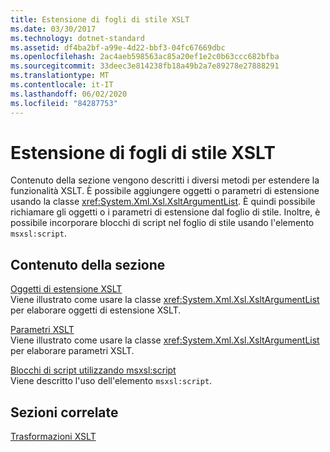 ```yaml
---
title: Estensione di fogli di stile XSLT
ms.date: 03/30/2017
ms.technology: dotnet-standard
ms.assetid: df4ba2bf-a99e-4d22-bbf3-04fc67669dbc
ms.openlocfilehash: 2ac4aeb598563ac85a20ef1e2c0b63ccc682bfba
ms.sourcegitcommit: 33deec3e814238fb18a49b2a7e89278e27888291
ms.translationtype: MT
ms.contentlocale: it-IT
ms.lasthandoff: 06/02/2020
ms.locfileid: "84287753"
---
```

# <a name="extending-xslt-style-sheets"></a>Estensione di fogli di stile XSLT
Contenuto della sezione vengono descritti i diversi metodi per estendere la funzionalità XSLT. È possibile aggiungere oggetti o parametri di estensione usando la classe <xref:System.Xml.Xsl.XsltArgumentList>. È quindi possibile richiamare gli oggetti o i parametri di estensione dal foglio di stile. Inoltre, è possibile incorporare blocchi di script nel foglio di stile usando l'elemento `msxsl:script`.  
  
## <a name="in-this-section"></a>Contenuto della sezione  
 [Oggetti di estensione XSLT](xslt-extension-objects.md)  
 Viene illustrato come usare la classe <xref:System.Xml.Xsl.XsltArgumentList> per elaborare oggetti di estensione XSLT.  
  
 [Parametri XSLT](xslt-parameters.md)  
 Viene illustrato come usare la classe <xref:System.Xml.Xsl.XsltArgumentList> per elaborare parametri XSLT.  
  
 [Blocchi di script utilizzando msxsl:script](script-blocks-using-msxsl-script.md)  
 Viene descritto l'uso dell'elemento `msxsl:script`.  
  
## <a name="related-sections"></a>Sezioni correlate  
 [Trasformazioni XSLT](xslt-transformations.md)
